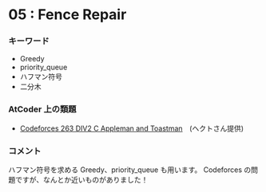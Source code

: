 # 05 : Fence Repair

### キーワード

- Greedy
- priority_queue
- ハフマン符号
- 二分木

### AtCoder 上の類題

- [Codeforces 263 DIV2 C Appleman and Toastman](http://codeforces.com/contest/462/problem/C)　(ヘクトさん提供)

### コメント
ハフマン符号を求める Greedy、priority_queue も用います。
Codeforces の問題ですが、なんとか近いものがありました！
